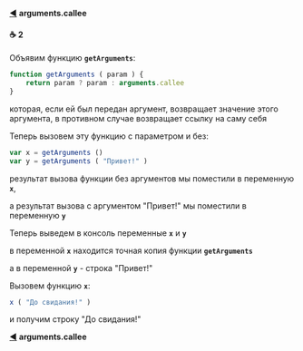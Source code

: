 [:arrow_backward:](function-object#callee) **arguments.callee**

#### :coffee: 2

Объявим функцию  **`getArguments`**:
```javascript
function getArguments ( param ) {
    return param ? param : arguments.callee
}
```
которая, если ей был передан аргумент, возвращает значение этого аргумента, в противном случае возвращает ссылку на саму себя

Теперь вызовем эту функцию с параметром и без:

```javascript
var x = getArguments ()
var y = getArguments ( "Привет!" )
```
результат вызова функции без аргументов мы поместили в переменную  **`x`**,

а результат вызова с аргументом "Привет!" мы поместили в переменную  **`y`**

Теперь выведем в консоль переменные **`x`** и **`y`**

в переменной **`x`** находится точная копия функции **`getArguments`**

а в переменной **`y`** - строка "Привет!"

Вызовем функцию **`x`**:
```javascript
x ( "До свидания!" )
```
и получим строку "До свидания!"

[:arrow_backward:](function-object#callee) **arguments.callee**